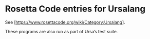 # Rosetta Code entries for Ursalang

See [https://www.rosettacode.org/wiki/Category:Ursalang].

These programs are also run as part of Ursa’s test suite.

